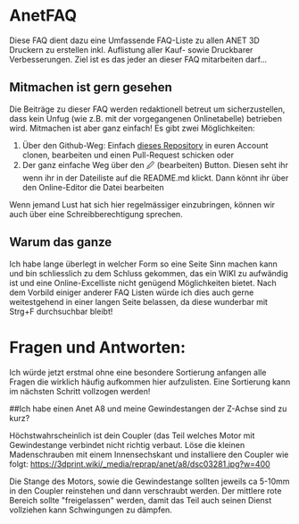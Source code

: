 ﻿# AnetFAQ

Diese FAQ dient dazu eine Umfassende FAQ-Liste zu allen ANET 3D Druckern zu erstellen inkl. Auflistung aller Kauf- sowie Druckbarer Verbesserungen. Ziel ist es das jeder an dieser FAQ mitarbeiten darf... 

## Mitmachen ist gern gesehen

Die Beiträge zu dieser FAQ werden redaktionell betreut um sicherzustellen, dass kein Unfug (wie z.B. mit der vorgegangenen Onlinetabelle) betrieben wird. Mitmachen ist aber ganz einfach! Es gibt zwei Möglichkeiten:
1) Über den Github-Weg: Einfach [dieses Repository](https://github.com/twobeass/AnetFAQ) in euren Account clonen, bearbeiten und einen Pull-Request schicken
oder
2) Der ganz einfache Weg über den 🖉 (bearbeiten) Button. Diesen seht ihr wenn ihr in der Dateiliste auf die README.md klickt. Dann könnt ihr über den Online-Editor die Datei bearbeiten

Wenn jemand Lust hat sich hier regelmässiger einzubringen, können wir auch über eine Schreibberechtigung sprechen.

## Warum das ganze

Ich habe lange überlegt in welcher Form so eine Seite Sinn machen kann und bin schliesslich zu dem Schluss gekommen, das ein WIKI zu aufwändig ist und eine Online-Excelliste nicht genügend Möglichkeiten bietet. Nach dem Vorbild einiger anderer FAQ Listen würde ich dies auch gerne weitestgehend in einer langen Seite belassen, da diese wunderbar mit Strg+F durchsuchbar bleibt!


# Fragen und Antworten:

Ich würde jetzt erstmal ohne eine besondere Sortierung anfangen alle Fragen die wirklich häufig aufkommen hier aufzulisten. Eine Sortierung kann im nächsten Schritt vollzogen werden!

##Ich habe einen Anet A8 und meine Gewindestangen der Z-Achse sind zu kurz?

Höchstwahrscheinlich ist dein Coupler (das Teil welches Motor mit Gewindestange verbindet nicht richtig verbaut. Löse die kleinen Madenschrauben mit einem Innensechskant und installiere den Coupler wie folgt:
https://3dprint.wiki/_media/reprap/anet/a8/dsc03281.jpg?w=400

Die Stange des Motors, sowie die Gewindestange sollten jeweils ca 5-10mm in den Coupler reinstehen und dann verschraubt werden. Der mittlere rote Bereich sollte "freigelassen" werden, damit das Teil auch seinen Dienst vollziehen kann Schwingungen zu dämpfen.


 